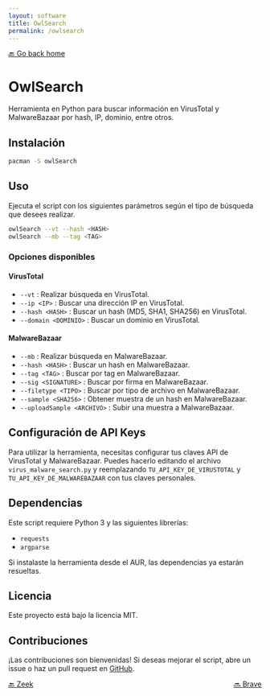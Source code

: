 ```yaml
---
layout: software
title: OwlSearch
permalink: /owlsearch
---
```


[🔙 Go back home](/owlArchRepo/)

# OwlSearch

Herramienta en Python para buscar información en VirusTotal y MalwareBazaar por hash, IP, dominio, entre otros.

## Instalación

```sh
pacman -S owlSearch
```

## Uso

Ejecuta el script con los siguientes parámetros según el tipo de búsqueda que desees realizar.

```sh
owlSearch --vt --hash <HASH>
owlSearch --mb --tag <TAG>
```

### Opciones disponibles

#### VirusTotal
- `--vt` : Realizar búsqueda en VirusTotal.
- `--ip <IP>` : Buscar una dirección IP en VirusTotal.
- `--hash <HASH>` : Buscar un hash (MD5, SHA1, SHA256) en VirusTotal.
- `--domain <DOMINIO>` : Buscar un dominio en VirusTotal.

#### MalwareBazaar
- `--mb` : Realizar búsqueda en MalwareBazaar.
- `--hash <HASH>` : Buscar un hash en MalwareBazaar.
- `--tag <TAG>` : Buscar por tag en MalwareBazaar.
- `--sig <SIGNATURE>` : Buscar por firma en MalwareBazaar.
- `--filetype <TIPO>` : Buscar por tipo de archivo en MalwareBazaar.
- `--sample <SHA256>` : Obtener muestra de un hash en MalwareBazaar.
- `--uploadSample <ARCHIVO>` : Subir una muestra a MalwareBazaar.

## Configuración de API Keys

Para utilizar la herramienta, necesitas configurar tus claves API de VirusTotal y MalwareBazaar. Puedes hacerlo editando el archivo `virus_malware_search.py` y reemplazando `TU_API_KEY_DE_VIRUSTOTAL` y `TU_API_KEY_DE_MALWAREBAZAAR` con tus claves personales.

## Dependencias

Este script requiere Python 3 y las siguientes librerías:
- `requests`
- `argparse`

Si instalaste la herramienta desde el AUR, las dependencias ya estarán resueltas.

## Licencia

Este proyecto está bajo la licencia MIT.

## Contribuciones

¡Las contribuciones son bienvenidas! Si deseas mejorar el script, abre un issue o haz un pull request en [GitHub](https://github.com/Leku2020/owlArchRepo/tree/main/ownSoftware/OwlSearch).

<div style="display: flex; justify-content: space-between;">
  <a href="zeek">🔙 Zeek</a>
  <a href="brave">🔜 Brave</a>
</div>
